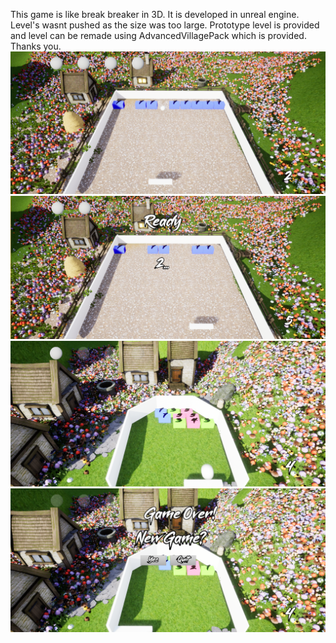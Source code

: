 This game is like break breaker in 3D. It is developed in unreal engine.
Level's wasnt pushed as the size was too large. Prototype level is provided and level can be remade using AdvancedVillagePack which is provided. Thanks you. 
![Alt text](1.png?raw=true "Optional Title")
![Alt text](2.png?raw=true "Optional Title")
![Alt text](3.png?raw=true "Optional Title")
![Alt text](4.png?raw=true "Optional Title")

